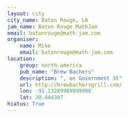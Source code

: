 ```yaml
---
layout: city
city_name: Baton Rouge, LA
jam_name: Baton Rouge MathJam
email: batonrouge@math-jam.com
organiser:
    name: Mike
    email: batonrouge@math-jam.com
location:
    group: north-america
    pub_name: "Brew Bachers"
    description: ", on Government St"
    url: http://brewbachersgrill.com/
    lon: -91.13289989999998
    lat: 30.444307
hiatus: True
---
```

